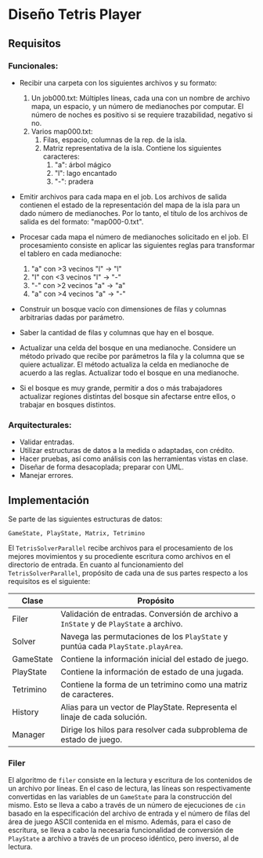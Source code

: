 # Diseño Tetris Player

## Requisitos

### Funcionales:

* Recibir una carpeta con los siguientes archivos y su formato:
    1. Un job000.txt: Múltiples líneas, cada una con un nombre de archivo 
       mapa, un espacio, y un número de medianoches por computar. El número 
       de noches es positivo si se requiere trazabilidad, negativo si no.
    2. Varios map000.txt:
       1. Filas, espacio, columnas de la rep. de la isla.
       2. Matriz representativa de la isla. Contiene los siguientes caracteres:
          1. "a": árbol mágico
          2. "l": lago encantado
          3. "-": pradera

* Emitir archivos para cada mapa en el job. Los archivos de salida contienen 
  el estado de la representación del mapa de la isla para un dado número de 
  medianoches. Por lo tanto, el título de los archivos de salida es del 
  formato: "map000-0.txt".

* Procesar cada mapa el número de medianoches solicitado en el job. El 
  procesamiento consiste en aplicar las siguientes reglas para transformar 
  el tablero en cada medianoche:
    1. "a" con >3 vecinos "l" -> "l"
    2. "l" con <3 vecinos "l" -> "-"
    3. "-" con >2 vecinos "a" -> "a"
    4. "a" con >4 vecinos "a" -> "-"

* Construir un bosque vacío con dimensiones de filas y columnas arbitrarias 
dadas por parámetro.
* Saber la cantidad de filas y columnas que hay en el bosque.
* Actualizar una celda del bosque en una medianoche. Considere un método 
  privado que recibe por parámetros la fila y la columna que se quiere actualizar. El método actualiza la celda en medianoche de acuerdo a las reglas. Actualizar todo el bosque en una medianoche.
* Si el bosque es muy grande, permitir a dos o más trabajadores actualizar 
  regiones distintas del bosque sin afectarse entre ellos, o trabajar en bosques distintos.

### Arquitecturales:

* Validar entradas.
* Utilizar estructuras de datos a la medida o adaptadas, con crédito.
* Hacer pruebas, así como análisis con las herramientas vistas en clase.
* Diseñar de forma desacoplada; preparar con UML.
* Manejar errores.

## Implementación

Se parte de las siguientes estructuras de datos:

    GameState, PlayState, Matrix, Tetrimino

El `TetrisSolverParallel`  recibe archivos para el procesamiento de los mejores
movimientos y su procediente escritura como archivos en el directorio de
entrada. En cuanto al funcionamiento del `TetrisSolverParallel`, propósito de
cada una de sus partes respecto a los requisitos es el siguiente:

| Clase     | Propósito                                                                             |
|-----------|---------------------------------------------------------------------------------------|
| Filer     | Validación de entradas. Conversión de archivo a `InState` y de `PlayState` a archivo. |
| Solver    | Navega las permutaciones de los `PlayState` y puntúa cada `PlayState.playArea`.       |
| GameState | Contiene la información inicial del estado de juego.                                  |
| PlayState | Contiene la información de estado de una jugada.                                      |
| Tetrimino | Contiene la forma de un tetrimino como una matriz de caracteres.                      |
| History   | Alias para un vector de PlayState. Representa el linaje de cada solución.             |
| Manager   | Dirige los hilos para resolver cada subproblema de estado de juego.                   |


### Filer

El algoritmo de `filer` consiste en la lectura y escritura de los contenidos de
un archivo por líneas. En el caso de lectura, las líneas son respectivamente
convertidas en las variables de un `GameState` para la construcción del
mismo. Esto se lleva a cabo a través de un número de ejecuciones de `cin`
basado en la especificación del archivo de entrada y el número de filas del
área de juego ASCII contenida en el mismo. Además, para el caso de escritura, se
lleva a cabo la necesaria funcionalidad de conversión de `PlayState` a
archivo a través de un proceso idéntico, pero inverso, al de lectura.
